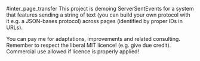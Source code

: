 #inter_page_transfer This project is demoing ServerSentEvents for a system that features sending a string of text 
(you can build your own protocol with it e.g. a JSON-bases protocol)
across pages (identified by proper IDs in URLs).

You can pay me for adaptations, improvements and related consulting.
Remember to respect the liberal MIT licence! (e.g. give due credit).
Commercial use allowed if licence is properly applied!
